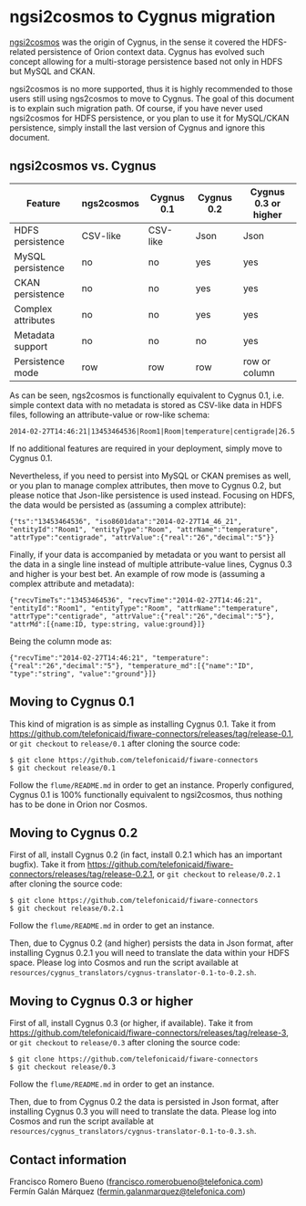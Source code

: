 # ngsi2cosmos to Cygnus migration

[ngsi2cosmos](https://github.com/telefonicaid/fiware-livedemoapp/tree/master/package/ngsi2cosmos) was the origin of Cygnus, in the sense it covered the HDFS-related persistence of Orion context data. Cygnus has evolved such concept allowing for a multi-storage persistence based not only in HDFS but MySQL and CKAN.

ngsi2cosmos is no more supported, thus it is highly recommended to those users still using ngs2cosmos to move to Cygnus. The goal of this document is to explain such migration path. Of course, if you have never used ngsi2cosmos for HDFS persistence, or you plan to use it for MySQL/CKAN persistence, simply install the last version of Cygnus and ignore this document.

## ngsi2cosmos vs. Cygnus

Feature | ngs2cosmos | Cygnus 0.1 | Cygnus 0.2 | Cygnus 0.3 or higher
--- | --- | --- | --- | ---
HDFS persistence | CSV-like | CSV-like | Json | Json
MySQL persistence | no | no | yes | yes | yes
CKAN persistence | no | no | yes | yes | yes
Complex attributes | no | no | yes | yes | yes
Metadata support | no | no | no | yes
Persistence mode | row | row | row | row or column

As can be seen, ngs2cosmos is functionally equivalent to Cygnus 0.1, i.e. simple context data with no metadata is stored as CSV-like data in HDFS files, following an attribute-value or row-like schema:

    2014-02-27T14:46:21|13453464536|Room1|Room|temperature|centigrade|26.5

If no additional features are required in your deployment, simply move to Cygnus 0.1.

Nevertheless, if you need to persist into MySQL or CKAN premises as well, or you plan to manage complex attributes, then move to Cygnus 0.2, but please notice that Json-like persistence is used instead. Focusing on HDFS, the data would be persisted as (assuming a complex attribute):


    {"ts":"13453464536", "iso8601data":"2014-02-27T14_46_21", "entityId":"Room1", "entityType":"Room", "attrName":"temperature", "attrType":"centigrade", "attrValue":{"real":"26","decimal":"5"}}

Finally, if your data is accompanied by metadata or you want to persist all the data in a single line instead of multiple attribute-value lines, Cygnus 0.3 and higher is your best bet. An example of row mode is (assuming a complex attribute and metadata):

    {"recvTimeTs":"13453464536", "recvTime":"2014-02-27T14:46:21", "entityId":"Room1", "entityType":"Room", "attrName":"temperature", "attrType":"centigrade", "attrValue":{"real":"26","decimal":"5"}, "attrMd":[{name:ID, type:string, value:ground}]}

Being the column mode as:

    {"recvTime":"2014-02-27T14:46:21", "temperature":{"real":"26","decimal":"5"}, "temperature_md":[{"name":"ID", "type":"string", "value":"ground"}]}

## Moving to Cygnus 0.1

This kind of migration is as simple as installing Cygnus 0.1. Take it from https://github.com/telefonicaid/fiware-connectors/releases/tag/release-0.1, or `git checkout` to `release/0.1` after cloning the source code:

    $ git clone https://github.com/telefonicaid/fiware-connectors
    $ git checkout release/0.1

Follow the `flume/README.md` in order to get an instance. Properly configured, Cygnus 0.1 is 100% functionally equivalent to ngsi2cosmos, thus nothing has to be done in Orion nor Cosmos.  

## Moving to Cygnus 0.2

First of all, install Cygnus 0.2 (in fact, install 0.2.1 which has an important bugfix). Take it from https://github.com/telefonicaid/fiware-connectors/releases/tag/release-0.2.1, or `git checkout` to `release/0.2.1` after cloning the source code:

    $ git clone https://github.com/telefonicaid/fiware-connectors
    $ git checkout release/0.2.1

Follow the `flume/README.md` in order to get an instance.

Then, due to Cygnus 0.2 (and higher) persists the data in Json format, after installing Cygnus 0.2.1 you will need to translate the data within your HDFS space. Please log into Cosmos and run the script available at `resources/cygnus_translators/cygnus-translator-0.1-to-0.2.sh`.

## Moving to Cygnus 0.3 or higher

First of all, install Cygnus 0.3 (or higher, if available). Take it from https://github.com/telefonicaid/fiware-connectors/releases/tag/release-3, or `git checkout` to `release/0.3` after cloning the source code:

    $ git clone https://github.com/telefonicaid/fiware-connectors
    $ git checkout release/0.3

Follow the `flume/README.md` in order to get an instance.

Then, due to from Cygnus 0.2 the data is persisted in Json format, after installing Cygnus 0.3 you will need to translate the data. Please log into Cosmos and run the script available at `resources/cygnus_translators/cygnus-translator-0.1-to-0.3.sh`.

## Contact information

Francisco Romero Bueno (francisco.romerobueno@telefonica.com)
<br>
Fermín Galán Márquez (fermin.galanmarquez@telefonica.com)